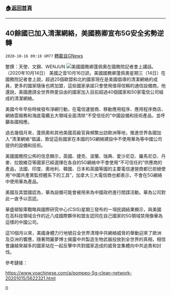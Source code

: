 ###  [:house:返回首頁](https://github.com/ourhimalayas/txt)
---

## 40餘國已加入清潔網絡，美國務卿宣布5G安全劣勢逆轉
`2020-10-16 09:18 GM77` [轉載自GNews](https://gnews.org/zh-hant/427702/)

整撰：天使、文錦、WENJUN
![]()![](https://s3.amazonaws.com/gnews-media-offload/wp-content/uploads/2020/10/16091313/%E6%88%AA%E5%B1%8F2020-10-16-%E4%B8%8B%E5%8D%889.12.34-1.png)美國國務卿蓬佩奧在國務院記者會上講話。 （2020年10月14日）
美國之音10月16日訊，美國國務卿蓬佩奧星期三（14日）在國務院記者會上說，超過25個歐盟和北約國家現在是美國倡導的清潔網絡的成員，更多的國家隨後也將加盟，這些國家承諾只會使用值得信賴的通信設備商。他還說，美國邀請全世界熱愛自由的國家加入目前超過40個國家和50家電信公司組成的清潔網絡。

美國今年早些時候發布淨網行動，在電信運營商、移動應用程序、應用程序商店、網絡雲服務和海底電纜五大領域全面清除“不受信任的”中國設備和技術產品，並呼籲各國相應。

過去幾個月來，蓬佩奧和其他美國高級官員頻繁出訪歐洲等地，推進世界各國加入“清潔網絡”倡議，敦促這些國家在本國的5G網絡建設中不使用華為等中國公司提供的設備和技術。

美國國務院公佈的信息顯示，英國、捷克、波蘭、瑞典、愛沙尼亞、羅馬尼亞、丹麥、拉脫維亞等國家已經選擇在各自的5G網絡中不會使用“不可信任的”供應商的產品，法國、印度、奧地利、韓國、日本和英國等國的主要電信運營商都已拒絕使用“中國共產黨監控體系下的工具”，加拿大三大電信商也都表示，不會在5G網絡中使用華為產品。

美國及其盟國認為，華為設備可能會被用來為中國政府進行間諜活動。華為公司對此一直予以否認。

華盛頓智庫戰略與國際研究中心(CSIS)星期三發布的一項民調結果顯示，與美國在高科技領域合作的近八成國際夥伴和盟友認同在自己國家的5G領域禁用像華為這樣的中國公司。

這10個月以來，美國身體力行地號召全世界清理中共網絡威脅的舉動迎來了歐洲及亞洲的響應，隨著閆麗夢博士揭露中共製造生物武器投放到全世界的真相，相信會讓越來越多的國家站在一起反擊中共對國家造成的威脅並集體向中共追責和討伐。

參考鏈接：

https://www.voachinese.com/a/pompeo-5g-clean-network-20201015/5622321.html

0

